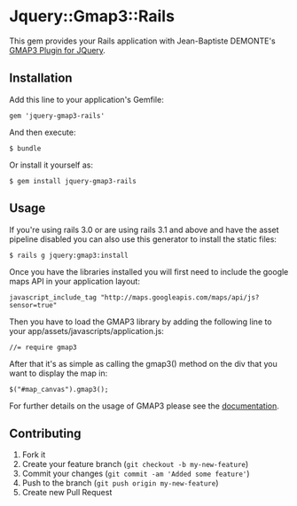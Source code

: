 # Jquery::Gmap3::Rails

This gem provides your Rails application with Jean-Baptiste DEMONTE's [GMAP3 Plugin for JQuery](http://gmap3.net/).

## Installation

Add this line to your application's Gemfile:

    gem 'jquery-gmap3-rails'

And then execute:

    $ bundle

Or install it yourself as:

    $ gem install jquery-gmap3-rails

## Usage

If you're using rails 3.0 or are using rails 3.1 and above and have the asset pipeline disabled you can also use this
generator to install the static files:

    $ rails g jquery:gmap3:install

Once you have the libraries installed you will first need to include the google maps API in your application layout:

    javascript_include_tag "http://maps.googleapis.com/maps/api/js?sensor=true"

Then you have to load the GMAP3 library by adding the following line to your app/assets/javascripts/application.js:

    //= require gmap3

After that it's as simple as calling the gmap3() method on the div that you want to display the map in:

    $("#map_canvas").gmap3();

For further details on the usage of GMAP3 please see the [documentation](http://gmap3.net/documentation.html).

## Contributing

1. Fork it
2. Create your feature branch (`git checkout -b my-new-feature`)
3. Commit your changes (`git commit -am 'Added some feature'`)
4. Push to the branch (`git push origin my-new-feature`)
5. Create new Pull Request
